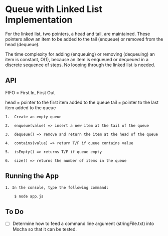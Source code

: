 # Queue with Linked List Implementation

For the linked list, two pointers, a head and tail, are maintained.  These pointers 
allow an item to be added to the tail (enqueue) or removed from the head (dequeue).

The time complexity for adding (enqueuing) or removing (dequeuing) an item is constant, O(1), because an item is enqueued or dequeued in a discrete sequence of steps.  No looping through the linked list is needed.


## API

FIFO = First In, First Out

head = pointer to the first item added to the queue
tail = pointer to the last item added to the queue

	1.	Create an empty queue

	2.	enqueue(value) => insert a new item at the tail of the queue

	3.	dequeue() => remove and return the item at the head of the queue

	4.	contains(value) => return T/F if queue contains value

	5.	isEmpty() => returns T/F if queue empty

	6.	size() => returns the number of items in the queue


## Running the App

	1. In the console, type the following command:

		$ node app.js


## To Do

- [ ] Determine how to feed a command line argument (stringFile.txt) into
Mocha so that it can be tested.